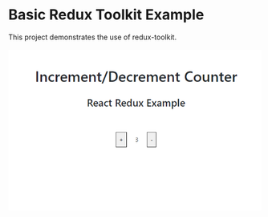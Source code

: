 # Basic Redux Toolkit Example

This project demonstrates the use of redux-toolkit.
<br/>
<br/>
<img src="https://github.com/gaurangkeluskar22/Basic-Redux-Toolkit-Example/blob/main/src/image/image.png"/>


